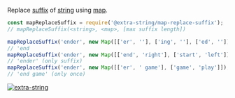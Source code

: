 Replace [suffix] of [string] using [map].

```javascript
const mapReplaceSuffix = require('@extra-string/map-replace-suffix');
// mapReplaceSuffix(<string>, <map>, [max suffix length])

mapReplaceSuffix('ender', new Map([['er', ''], ['ing', ''], ['ed', '']]));
// 'end
mapReplaceSuffix('ender', new Map([['end', 'right'], ['start', 'left']]));
// 'ender' (only suffix)
mapReplaceSuffix('ender', new Map([['er', ' game'], ['game', 'play']]), 4);
// 'end game' (only once)
```


[![extra-string](https://i.imgur.com/y4YVIau.jpg)](https://www.npmjs.com/package/extra-string)

[suffix]: https://en.wikipedia.org/wiki/Suffix
[string]: https://developer.mozilla.org/en-US/docs/Web/JavaScript/Reference/Global_Objects/String
[map]: https://developer.mozilla.org/en-US/docs/Web/JavaScript/Reference/Global_Objects/Map
